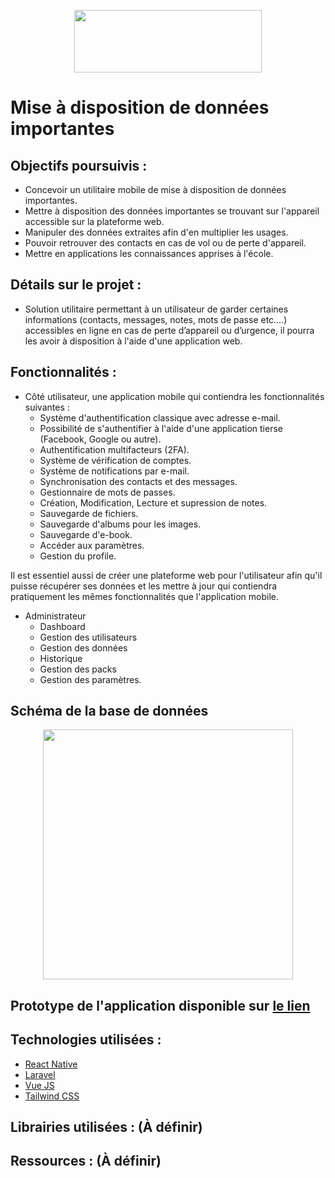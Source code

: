 <p align="center">
  <a href="https://github.com/therealwalim/gegevens-verstrekken"><img width="300" height="100" src="https://i.imgur.com/Jwv9Q8D.png"></a>
</p>

# Mise à disposition de données importantes

## Objectifs poursuivis : 
* Concevoir un utilitaire mobile de mise à disposition de données importantes.
* Mettre à disposition des données importantes se trouvant sur l'appareil accessible sur la plateforme web.
* Manipuler des données extraites afin d'en multiplier les usages.
* Pouvoir retrouver des contacts en cas de vol ou de perte d'appareil.
* Mettre en applications les connaissances apprises à l'école.

## Détails sur le projet : 
* Solution utilitaire permettant à un utilisateur de garder certaines informations (contacts, messages, notes, mots de passe etc.…) accessibles en ligne en cas de perte d’appareil ou d’urgence, il pourra les avoir à disposition à l'aide d'une application web.
## Fonctionnalités : 
* Côté utilisateur, une application mobile qui contiendra les fonctionnalités suivantes :
  * Système d'authentification classique avec adresse e-mail.
  * Possibilité de s'authentifier à l'aide d'une application tierse (Facebook, Google ou autre).
  * Authentification multifacteurs (2FA).
  * Système de vérification de comptes.
  * Système de notifications par e-mail.
  * Synchronisation des contacts et des messages.
  * Gestionnaire de mots de passes.
  * Création, Modification, Lecture et supression de notes.
  * Sauvegarde de fichiers.
  * Sauvegarde d'albums pour les images.
  * Sauvegarde d'e-book.
  * Accéder aux paramètres.
  * Gestion du profile.

Il est essentiel aussi de créer une plateforme web pour l'utilisateur afin qu'il puisse récupérer ses données et les mettre à jour qui contiendra pratiquement les mêmes fonctionnalités que l'application mobile.

* Administrateur
  * Dashboard
  * Gestion des utilisateurs
  * Gestion des données
  * Historique
  * Gestion des packs
  * Gestion des paramètres.

## Schéma de la base de données
<p align="center">
  <a href="https://github.com/therealwalim/gegevens-verstrekken"><img height="400px" src="https://i.imgur.com/sZSv7Md.png"></a>
</p>

## Prototype de l'application disponible sur [le lien](https://xd.adobe.com/view/eb8ec004-9e82-445c-5068-e5893e1a0db2-9dbf/?fullscreen)

## Technologies utilisées :
* [React Native](https://reactnative.dev/docs/getting-started)
* [Laravel](https://laravel.com/)
* [Vue JS](https://vuejs.org/)
* [Tailwind CSS](https://tailwindcss.com/)

## Librairies utilisées : (À définir)
## Ressources : (À définir)
